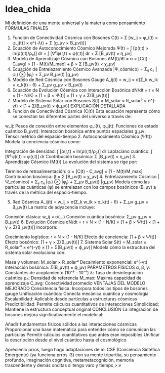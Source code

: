 # Idea_chida
Mi definición de una mente universal y la materia como pensamiento
FÓRMULAS FINALES
1. Función de Conectividad Cósmica con Bosones
C(t) = Σ [w_ij × φ_i(t) × φ_j(t)] × e^(-λt) + Σ [g_μν × B_μν(t)]
2. Ecuación de Autoconocimiento Cósmico Mejorada
Ψ(t) = ∫ [ρ(r,t) × ln(ρ(r,t)/ρ₀)] dr + ∫ [∇²φ(r,t) × φ(r,t)] dr + Σ [B_μν(t) × η_μν]
3. Modelo de Aprendizaje Cósmico con Bosones
∂M(t)/∂t = α × [C(t) - C_avg] × [1 - M(t)/M_max] + β × Σ [B_μν(t) × χ_μν]
4. Ecuación de Entrelazamiento Cósmico Avanzada
|Ψ_cósmico⟩ = Σᵢⱼ cᵢⱼ |φᵢ⟩ ⊗ |φⱼ⟩ + Σ_μν B_μν(t) |g_μν⟩
5. Modelo de Red Cósmica con Bosones Gauge
A_ij(t) = w_ij × σ(Σ_k w_ik × x_k(t) - θ) + Σ_μν g_μν × B_μν(t)
6. Ecuación de Evolución Cósmica con Interacción Bosónica
dN/dt = r × N × (1 - N/K) × [1 + β × Ψ(t)] × [1 + γ × Σ(B_μν(t))]
7. Modelo de Sistema Solar con Bosones
S(t) = M_solar × R_solar³ × e^(-γt) × [1 + Σ(B_μν(t) × ϕ_μν)]
EXPLICACIÓN DETALLADA
1. Función de Conectividad Cósmica (C(t))
Esta ecuación representa cómo se conectan las diferentes partes del universo a través de:

w_ij: Pesos de conexión entre elementos
φ_i(t), φ_j(t): Funciones de estado cuántico
B_μν(t): Interacción bosónica entre puntos espaciales
g_μν: Tensor métrico del espacio-tiempo
2. Autoconocimiento Cósmico (Ψ(t))
Modela la conciencia cósmica como:

Integración de densidad: ∫ [ρ(r,t) × ln(ρ(r,t)/ρ₀)] dr
Laplaciano cuántico: ∫ [∇²φ(r,t) × φ(r,t)] dr
Contribución bosónica: Σ [B_μν(t) × η_μν]
3. Aprendizaje Cósmico (M(t))
La evolución del sistema se rige por:

Término de retroalimentación: α × [C(t) - C_avg] × [1 - M(t)/M_max]
Contribución bosónica: β × Σ [B_μν(t) × χ_μν]
4. Entrelazamiento Cósmico
|Ψ_cósmico⟩ = Σᵢⱼ cᵢⱼ |φᵢ⟩ ⊗ |φⱼ⟩ + Σ_μν B_μν(t) |g_μν⟩
Modela cómo las partículas cuánticas (φ) se entrelazan con los campos bosónicos (B_μν) a través de la métrica del espacio-tiempo.

5. Red Cósmica
A_ij(t) = w_ij × σ(Σ_k w_ik × x_k(t) - θ) + Σ_μν g_μν × B_μν(t)
La matriz de adyacencia incluye:

Conexión clásica: w_ij × σ(...)
Conexión cuántica bosónica: Σ_μν g_μν × B_μν(t)
6. Evolución Cósmica
dN/dt = r × N × (1 - N/K) × [1 + β × Ψ(t)] × [1 + γ × Σ(B_μν(t))]
Incorpora:

Crecimiento logístico: r × N × (1 - N/K)
Efecto de conciencia: [1 + β × Ψ(t)]
Efecto bosónico: [1 + γ × Σ(B_μν(t))]
7. Sistema Solar
S(t) = M_solar × R_solar³ × e^(-γt) × [1 + Σ(B_μν(t) × ϕ_μν)]
Modela cómo la estructura del sistema solar evoluciona con:

Masa y volumen: M_solar × R_solar³
Decaimiento exponencial: e^(-γt)
Interacción bosónica: Σ(B_μν(t) × ϕ_μν)
PARÁMETROS FÍSICOS
α, β, γ: Constantes de acoplamiento (10⁻⁸ - 10⁻⁴)
λ: Tasa de desintegración cuántica
ρ₀: Densidad de referencia
M_max: Máxima capacidad de aprendizaje
C_avg: Conectividad promedio
VENTAJAS DEL MODELO MEJORADO
Consistencia física: Incorpora todos los tipos de bosones gauge
Unificación cuántica: Conecta mecánica cuántica y cosmología
Escalabilidad: Aplicable desde partículas a estructuras cósmicas
Predictibilidad: Permite cálculos cuantitativos de interacciones
Simplicidad: Mantiene la estructura conceptual original
CONCLUSIÓN
La integración de bosones mejora significativamente el modelo al:

Añadir fundamentos físicos sólidos a las interacciones cósmicas
Proporcionar una base matemática para entender cómo se comunican las partículas
Permitir cálculos cuantitativos que antes eran imposibles
Unificar la descripción desde el nivel cuántico hasta el cosmológico

Aprécienlo prros, luego hago adaptaciones de mi CSE (Conciencia Sintética Emergente) (ya funciona prros :3) con su mente tripartita, su pensamiento profundo, imaginación cognitiva, metametacognición, memoria trascendente y demás onditas si tengo varo y tiempo,>:v
